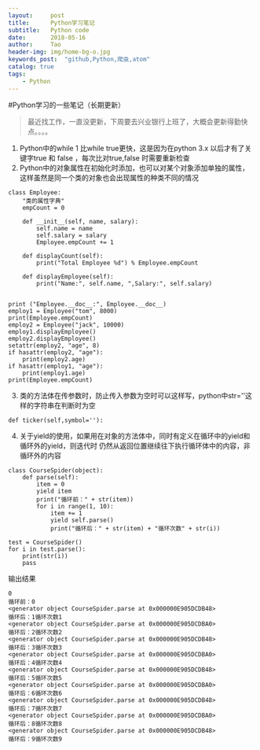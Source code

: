 ```yaml
---
layout:     post
title:      Python学习笔记
subtitle:   Python code
date:       2018-05-16
author:     Tao
header-img: img/home-bg-o.jpg
keywords_post:  "github,Python,爬虫,atom"
catalog: true
tags:
    - Python
---
```

#Python学习的一些笔记（长期更新）
>最近找工作，一直没更新，下周要去兴业银行上班了，大概会更新得勤快点。。。。
1. Python中的while 1 比while true更快，这是因为在python 3.x 以后才有了关键字true 和 false ，每次比对true,false 时需要重新检查
2. Python中的对象属性在初始化时添加，也可以对某个对象添加单独的属性，这样虽然是同一个类的对象也会出现属性的种类不同的情况

```
class Employee:
    "类的属性字典"
    empCount = 0

    def __init__(self, name, salary):
        self.name = name
        self.salary = salary
        Employee.empCount += 1

    def displayCount(self):
        print("Total Employee %d") % Employee.empCount

    def displayEmployee(self):
        print("Name:", self.name, ",Salary:", self.salary)


print ("Employee.__doc__:", Employee.__doc__)
employ1 = Employee("tom", 8000)
print(Employee.empCount)
employ2 = Employee("jack", 10000)
employ1.displayEmployee()
employ2.displayEmployee()
setattr(employ2, "age", 8)
if hasattr(employ2, "age"):
    print(employ2.age)
if hasattr(employ1, "age"):
    print(employ1.age)
print(Employee.empCount)
```
3. 类的方法体在传参数时，防止传入参数为空时可以这样写，python中str=''这样的字符串在判断时为空

```
def ticker(self,symbol=''):
```
4. 关于yield的使用，如果用在对象的方法体中，同时有定义在循环中的yield和循环外的yield，则迭代时
仍然从返回位置继续往下执行循环体中的内容，非循环外的内容

```
class CourseSpider(object):
    def parse(self):
        item = 0
        yield item
        print("循环前：" + str(item))
        for i in range(1, 10):
            item += 1
            yield self.parse()
            print("循环后：" + str(item) + "循环次数" + str(i))

test = CourseSpider()
for i in test.parse():
    print(str(i))
    pass

```
输出结果
```
0
循环前：0
<generator object CourseSpider.parse at 0x000000E905DCDB48>
循环后：1循环次数1
<generator object CourseSpider.parse at 0x000000E905DCDBA0>
循环后：2循环次数2
<generator object CourseSpider.parse at 0x000000E905DCDB48>
循环后：3循环次数3
<generator object CourseSpider.parse at 0x000000E905DCDBA0>
循环后：4循环次数4
<generator object CourseSpider.parse at 0x000000E905DCDB48>
循环后：5循环次数5
<generator object CourseSpider.parse at 0x000000E905DCDBA0>
循环后：6循环次数6
<generator object CourseSpider.parse at 0x000000E905DCDB48>
循环后：7循环次数7
<generator object CourseSpider.parse at 0x000000E905DCDBA0>
循环后：8循环次数8
<generator object CourseSpider.parse at 0x000000E905DCDB48>
循环后：9循环次数9

```
